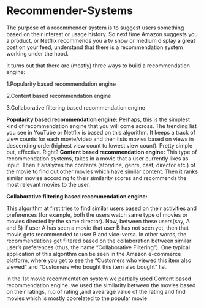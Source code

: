 # Recommender-Systems
The purpose of a recommender system is to suggest users something based on their interest or usage history. So next time Amazon suggests you a product, or Netflix recommends you a tv show or medium display a great post on your feed, understand that there is a recommendation system working under the hood.

It turns out that there are (mostly) three ways to build a recommendation engine:

1.Popularity based recommendation engine

2.Content based recommendation engine

3.Collaborative filtering based recommendation engine

**Popularity based recommendation engine:**
Perhaps, this is the simplest kind of recommendation engine that you will come across. The trending list you see in YouTube or Netflix is based on this algorithm. It keeps a track of view counts for each movie/video and then lists movies based on views in descending order(highest view count to lowest view count). Pretty simple but, effective. Right?
**Content based recommendation engine:**
This type of recommendation systems, takes in a movie that a user currently likes as input. Then it analyzes the contents (storyline, genre, cast, director etc.) of the movie to find out other movies which have similar content. Then it ranks similar movies according to their similarity scores and recommends the most relevant movies to the user.

**Collaborative filtering based recommendation engine:**

This algorithm at first tries to find similar users based on their activities and preferences (for example, both the users watch same type of movies or movies directed by the same director). Now, between these users(say, A and B) if user A has seen a movie that user B has not seen yet, then that movie gets recommended to user B and vice-versa. In other words, the recommendations get filtered based on the collaboration between similar user’s preferences (thus, the name “Collaborative Filtering”). One typical application of this algorithm can be seen in the Amazon e-commerce platform, where you get to see the “Customers who viewed this item also viewed” and “Customers who bought this item also bought” list.

in the 1st movie recommentation system we partially used Content based recommendation engine. we used the similarity between the movies based on their ratings, n.o of rating ,and avearage value of the rating and find movies which is mostly coorelated to the popular movie
